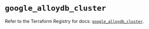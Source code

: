 # `google_alloydb_cluster`

Refer to the Terraform Registry for docs: [`google_alloydb_cluster`](https://registry.terraform.io/providers/hashicorp/google-beta/6.5.0/docs/resources/google_alloydb_cluster).
